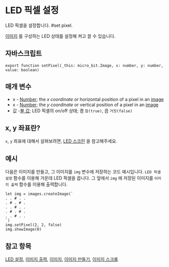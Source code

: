 # LED 픽셀 설정

LED 픽셀을 설정합니다. #set pixel.

[이미지](/reference/images/image) 를 구성하는 LED 상태를 설정해 켜고 끌 수 있습니다.

## 자바스크립트

```sig
export function setPixel(_this: micro_bit.Image, x: number, y: number, value: boolean)
```

## 매개 변수

* x - [Number](/types/number); the *x coordinate* or horizontal position of a pixel in an [image](/reference/images/image)
* x - [Number](/types/number); the *y coordinate* or vertical position of a pixel in an [image](/reference/images/image)
* 값 -[불 값](/blocks/logic/boolean); LED 픽셀의 on/off 상태; 켬 `참(true)`, 끔 `거짓(false)`

## x, y 좌표란?

`x`, `y` 좌표에 대해서 살펴보려면, [LED 스크린](/device/screen) 을 참고해주세요.

## 예시

다음은 이미지를 만들고, 그 이미지를 `img` 변수에 저장하는 코드 예시입니다. `LED 픽셀 설정` 함수를 이용해 가운데 LED 픽셀을 끕니다. 그 앞에서 `img` 에 저장된 이미지를 `이미지 출력` 함수를 이용해 출력합니다.

```blocks
let img = images.createImage(`
. . # . .
. # . # .
. . # . .
. # . # .
. . # . .
`)
img.setPixel(2, 2, false)
img.showImage(0)
```

## 참고 항목

[LED 설정](/reference/images/pixel), [이미지 출력](/reference/images/show-image), [이미지](/reference/images/image), [이미지 만들기](/reference/images/create-image), [이미지 스크롤](/reference/images/scroll-image)